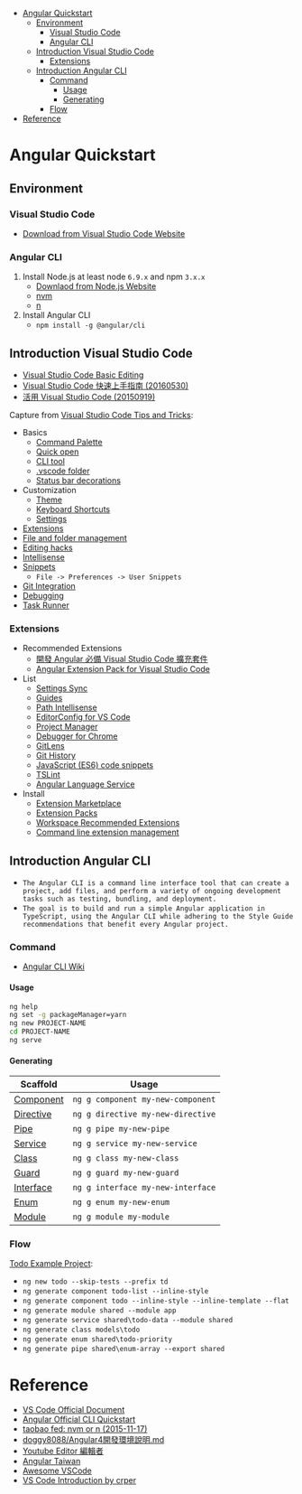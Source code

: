 
<!-- TOC -->

- [Angular Quickstart](#angular-quickstart)
  - [Environment](#environment)
    - [Visual Studio Code](#visual-studio-code)
    - [Angular CLI](#angular-cli)
  - [Introduction Visual Studio Code](#introduction-visual-studio-code)
    - [Extensions](#extensions)
  - [Introduction Angular CLI](#introduction-angular-cli)
    - [Command](#command)
      - [Usage](#usage)
      - [Generating](#generating)
    - [Flow](#flow)
- [Reference](#reference)

<!-- /TOC -->

# Angular Quickstart


## Environment


### Visual Studio Code

*  [Download from Visual Studio Code Website](https://code.visualstudio.com/download)

### Angular CLI

1. Install Node.js at least node `6.9.x` and npm `3.x.x`
    * [Downlaod from Node.js Website](https://nodejs.org/en/download/)
    * [nvm](https://github.com/creationix/nvm)
    * [n](https://github.com/tj/n)
2. Install Angular CLI
    * `npm install -g @angular/cli`


## Introduction Visual Studio Code

* [Visual Studio Code Basic Editing](https://code.visualstudio.com/docs/editor/codebasics)
* [Visual Studio Code 快速上手指南 (20160530)](https://www.slideshare.net/shengyou/visual-studio-code-62532711)
* [活用 Visual Studio Code (20150919)](https://channel9.msdn.com/Series/Mastering-Visual-Studio-Code)

Capture from [Visual Studio Code Tips and Tricks](https://github.com/Microsoft/vscode-tips-and-tricks):

* Basics
  * [Command Palette](https://github.com/Microsoft/vscode-tips-and-tricks#command-palette)
  * [Quick open](https://github.com/Microsoft/vscode-tips-and-tricks#quick-open)
  * [CLI tool](https://github.com/Microsoft/vscode-tips-and-tricks#cli-tool)
  * [.vscode folder](https://github.com/Microsoft/vscode-tips-and-tricks#vscode-folder)
  * [Status bar decorations](https://github.com/Microsoft/vscode-tips-and-tricks#status-bar-decorations)
* Customization
  * [Theme](https://github.com/Microsoft/vscode-tips-and-tricks#change-your-theme)
  * [Keyboard Shortcuts](https://github.com/Microsoft/vscode-tips-and-tricks#change-your-keyboard-shortcuts)
  * [Settings](https://github.com/Microsoft/vscode-tips-and-tricks#tune-your-settings)
* [Extensions](https://github.com/Microsoft/vscode-tips-and-tricks#extensions)
* [File and folder management](https://github.com/Microsoft/vscode-tips-and-tricks#file-and-folder-management)
* [Editing hacks](https://github.com/Microsoft/vscode-tips-and-tricks#editing-hacks)
* [Intellisense](https://github.com/Microsoft/vscode-tips-and-tricks#intellisense)
* [Snippets](https://github.com/Microsoft/vscode-tips-and-tricks#snippets)
  * `File -> Preferences -> User Snippets`
* [Git Integration](https://github.com/Microsoft/vscode-tips-and-tricks#git-integration)
* [Debugging](https://github.com/Microsoft/vscode-tips-and-tricks#debugging)
* [Task Runner](https://github.com/Microsoft/vscode-tips-and-tricks#task-runner)


### Extensions

* Recommended Extensions
  * [開發 Angular 必備 Visual Studio Code 擴充套件](https://paper.dropbox.com/doc/Angular-VSCode--Kh2w3saOyZtJSHawFoBem)
  * [Angular Extension Pack for Visual Studio Code](https://marketplace.visualstudio.com/items?itemName=doggy8088.angular-extension-pack)
* List
  * [Settings Sync](https://marketplace.visualstudio.com/items?itemName=Shan.code-settings-sync)
  * [Guides](https://marketplace.visualstudio.com/items?itemName=spywhere.guides)
  * [Path Intellisense](https://marketplace.visualstudio.com/items?itemName=christian-kohler.path-intellisense)
  * [EditorConfig for VS Code](https://marketplace.visualstudio.com/items?itemName=EditorConfig.EditorConfig)
  * [Project Manager](https://marketplace.visualstudio.com/items?itemName=alefragnani.project-manager)
  * [Debugger for Chrome](https://marketplace.visualstudio.com/items?itemName=msjsdiag.debugger-for-chrome)
  * [GitLens](https://marketplace.visualstudio.com/items?itemName=eamodio.gitlens)
  * [Git History](https://marketplace.visualstudio.com/items?itemName=donjayamanne.githistory)
  * [JavaScript (ES6) code snippets](https://marketplace.visualstudio.com/items?itemName=xabikos.JavaScriptSnippets)
  * [TSLint](https://marketplace.visualstudio.com/items?itemName=eg2.tslint)
  * [Angular Language Service](https://marketplace.visualstudio.com/items?itemName=Angular.ng-template)
* Install
  * [Extension Marketplace](https://code.visualstudio.com/docs/editor/extension-gallery#_browse-and-install-extensions)
  * [Extension Packs](https://code.visualstudio.com/docs/extensionAPI/extension-manifest#_extension-packs)
  * [Workspace Recommended Extensions](https://code.visualstudio.com/docs/editor/extension-gallery#_workspace-recommended-extensions)
  * [Command line extension management](https://code.visualstudio.com/docs/editor/extension-gallery#_command-line-extension-management)


## Introduction Angular CLI

* `The Angular CLI is a command line interface tool that can create a project, add files, and perform a variety of ongoing development tasks such as testing, bundling, and deployment.`
* `The goal is to build and run a simple Angular application in TypeScript, using the Angular CLI while adhering to the Style Guide recommendations that benefit every Angular project.`


### Command

* [Angular CLI Wiki](https://github.com/angular/angular-cli/wiki)

#### Usage

```bash
ng help
ng set -g packageManager=yarn
ng new PROJECT-NAME
cd PROJECT-NAME
ng serve
```

#### Generating

Scaffold  | Usage
---       | ---
[Component](https://github.com/angular/angular-cli/wiki/generate-component) | `ng g component my-new-component`
[Directive](https://github.com/angular/angular-cli/wiki/generate-directive) | `ng g directive my-new-directive`
[Pipe](https://github.com/angular/angular-cli/wiki/generate-pipe)           | `ng g pipe my-new-pipe`
[Service](https://github.com/angular/angular-cli/wiki/generate-service)     | `ng g service my-new-service`
[Class](https://github.com/angular/angular-cli/wiki/generate-class)         | `ng g class my-new-class`
[Guard](https://github.com/angular/angular-cli/wiki/generate-guard)         | `ng g guard my-new-guard`
[Interface](https://github.com/angular/angular-cli/wiki/generate-interface) | `ng g interface my-new-interface`
[Enum](https://github.com/angular/angular-cli/wiki/generate-enum)           | `ng g enum my-new-enum`
[Module](https://github.com/angular/angular-cli/wiki/generate-module)       | `ng g module my-module`


### Flow

[Todo Example Project](https://github.com/7Hd/angular-bootstrap-todo):

* `ng new todo --skip-tests --prefix td`
* `ng generate component todo-list --inline-style`
* `ng generate component todo --inline-style --inline-template --flat`
* `ng generate module shared --module app`
* `ng generate service shared\todo-data --module shared`
* `ng generate class models\todo`
* `ng generate enum shared\todo-priority`
* `ng generate pipe shared\enum-array --export shared`


# Reference

* [VS Code Official Document](https://code.visualstudio.com/docs)
* [Angular Official CLI Quickstart](https://angular.io/docs/ts/latest/cli-quickstart.html)
* [taobao fed: nvm or n (2015-11-17)](http://taobaofed.org/blog/2015/11/17/nvm-or-n/)
* [doggy8088/Angular4開發環境說明.md](https://gist.github.com/doggy8088/15e434b43992cf25a78700438743774a)
* [Youtube Editor 編輯者](https://www.youtube.com/channel/UC8-c0VKKqkG_aPe0RG3SF0A)
* [Angular Taiwan](https://forum.angular.tw)
* [Awesome VSCode](https://github.com/viatsko/awesome-vscode)
* [VS Code Introduction by crper](http://blog.csdn.net/bomess/article/category/5968809)
